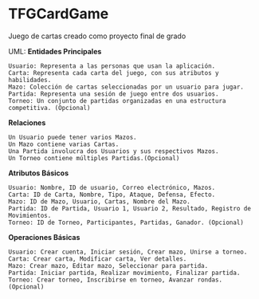 # TFGCardGame
Juego de cartas creado como proyecto final de grado

UML:
**Entidades Principales**

    Usuario: Representa a las personas que usan la aplicación.
    Carta: Representa cada carta del juego, con sus atributos y habilidades.
    Mazo: Colección de cartas seleccionadas por un usuario para jugar.
    Partida: Representa una sesión de juego entre dos usuarios.
    Torneo: Un conjunto de partidas organizadas en una estructura competitiva. (Opcional)
**Relaciones**

    Un Usuario puede tener varios Mazos.
    Un Mazo contiene varias Cartas.
    Una Partida involucra dos Usuarios y sus respectivos Mazos.
    Un Torneo contiene múltiples Partidas.(Opcional)
**Atributos Básicos**

    Usuario: Nombre, ID de usuario, Correo electrónico, Mazos.
    Carta: ID de Carta, Nombre, Tipo, Ataque, Defensa, Efecto.
    Mazo: ID de Mazo, Usuario, Cartas, Nombre del Mazo.
    Partida: ID de Partida, Usuario 1, Usuario 2, Resultado, Registro de Movimientos.
    Torneo: ID de Torneo, Participantes, Partidas, Ganador. (Opcional)
**Operaciones Básicas**

    Usuario: Crear cuenta, Iniciar sesión, Crear mazo, Unirse a torneo.
    Carta: Crear carta, Modificar carta, Ver detalles.
    Mazo: Crear mazo, Editar mazo, Seleccionar para partida.
    Partida: Iniciar partida, Realizar movimiento, Finalizar partida.
    Torneo: Crear torneo, Inscribirse en torneo, Avanzar rondas. (Opcional)
